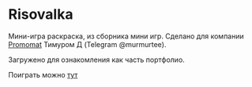 # Risovalka
Мини-игра раскраска, из сборника мини игр. Сделано для компании [Promomat](https://promomat.ru/) Тимуром Д (Telegram @murmurtee). 

Загружено для ознакомления как часть портфолио. 

Поиграть можно [тут](http://games.promomat.ru/_drawing/)
